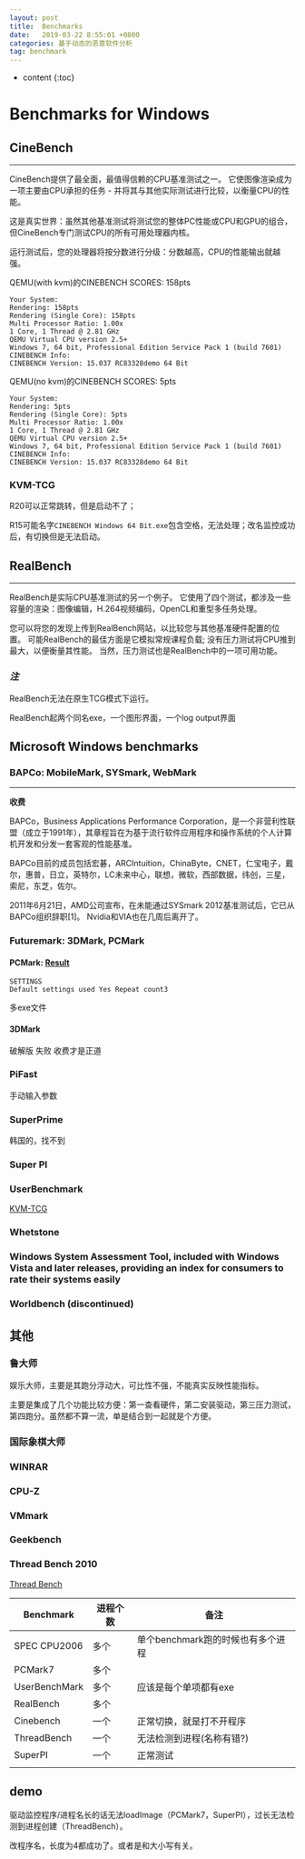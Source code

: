 ```yaml
---
layout: post
title:  Benchmarks
date:   2019-03-22 8:55:01 +0800
categories: 基于动态的恶意软件分析
tag: benchmark
---
```

* content
{:toc}


# Benchmarks for Windows

## CineBench
---
CineBench提供了最全面，最值得信赖的CPU基准测试之一。 它使图像渲染成为一项主要由CPU承担的任务 - 并将其与其他实际测试进行比较，以衡量CPU的性能。

这是真实世界：虽然其他基准测试将测试您的整体PC性能或CPU和GPU的组合，但CineBench专门测试CPU的所有可用处理器内核。

运行测试后，您的处理器将按分数进行分级：分数越高，CPU的性能输出就越强。

QEMU(with kvm)的CINEBENCH SCORES: 158pts

```shell
Your System: 
Rendering: 158pts
Rendering (Single Core): 158pts
Multi Processor Ratio: 1.00x
1 Core, 1 Thread @ 2.81 GHz
QEMU Virtual CPU version 2.5+
Windows 7, 64 bit, Professional Edition Service Pack 1 (build 7601)
CINEBENCH Info:
CINEBENCH Version: 15.037 RC83328demo 64 Bit
```

QEMU(no kvm)的CINEBENCH SCORES: 5pts

```shell
Your System: 
Rendering: 5pts
Rendering (Single Core): 5pts
Multi Processor Ratio: 1.00x
1 Core, 1 Thread @ 2.81 GHz
QEMU Virtual CPU version 2.5+
Windows 7, 64 bit, Professional Edition Service Pack 1 (build 7601)
CINEBENCH Info:
CINEBENCH Version: 15.037 RC83328demo 64 Bit
```

### KVM-TCG

R20可以正常跳转，但是启动不了；

R15可能名字`CINEBENCH Windows 64 Bit.exe`包含空格，无法处理；改名监控成功后，有切换但是无法启动。

## RealBench

---

RealBench是实际CPU基准测试的另一个例子。 它使用了四个测试，都涉及一些容量的渲染：图像编辑，H.264视频编码，OpenCL和重型多任务处理。

您可以将您的发现上传到RealBench网站，以比较您与其他基准硬件配置的位置。 可能RealBench的最佳方面是它模拟常规课程负载; 没有压力测试将CPU推到最大，以便衡量其性能。 当然，压力测试也是RealBench中的一项可用功能。

### *注*

RealBench无法在原生TCG模式下运行。

RealBench起两个同名exe，一个图形界面，一个log output界面

## Microsoft Windows benchmarks
### BAPCo: MobileMark, SYSmark, WebMark
---
**收费**

BAPCo，Business Applications Performance Corporation，是一个非营利性联盟（成立于1991年），其章程旨在为基于流行软件应用程序和操作系统的个人计算机开发和分发一套客观的性能基准。

BAPCo目前的成员包括宏碁，ARCIntuition，ChinaByte，CNET，仁宝电子，戴尔，惠普，日立，英特尔，LC未来中心，联想，微软，西部数据，纬创，三星，索尼，东芝，佐尔。

2011年6月21日，AMD公司宣布，在未能通过SYSmark 2012基准测试后，它已从BAPCo组织辞职[1]。 Nvidia和VIA也在几周后离开了。

### Futuremark: 3DMark, PCMark
#### PCMark: [Result](https://www.3dmark.com/pcm7/1173102#)


```shell
SETTINGS
Default settings used Yes Repeat count3
```

多exe文件

#### 3DMark

破解版 失败 收费才是正道

### PiFast
手动输入参数
### SuperPrime

韩国的，找不到

### Super PI
### UserBenchmark

[KVM-TCG](https://www.userbenchmark.com/UserRun/16326749)



### Whetstone
### Windows System Assessment Tool, included with Windows Vista and later releases, providing an index for consumers to rate their systems easily
### Worldbench (discontinued)

## 其他

### 鲁大师

娱乐大师，主要是其跑分浮动大，可比性不强，不能真实反映性能指标。

主要是集成了几个功能比较方便：第一查看硬件，第二安装驱动，第三压力测试，第四跑分。虽然都不算一流，单是结合到一起就是个方便。

### 国际象棋大师

### WINRAR

### CPU-Z

### VMmark

### Geekbench

### Thread Bench 2010

[Thread Bench](https://astro.temple.edu/~drhoads/subsites/cpu/index.html)

| Benchmark     | 进程个数 | 备注                              |
| ------------- | -------- | --------------------------------- |
| SPEC CPU2006  | 多个     | 单个benchmark跑的时候也有多个进程 |
| PCMark7       | 多个     |                                   |
| UserBenchMark | 多个     | 应该是每个单项都有exe             |
| RealBench     | 多个     |                                   |
| Cinebench     | 一个     | 正常切换，就是打不开程序          |
| ThreadBench   | 一个     | 无法检测到进程(名称有错?)         |
| SuperPI       | 一个     | 正常测试                          |
|               |          |                                   |

## demo

驱动监控程序/进程名长的话无法loadImage（PCMark7，SuperPI），过长无法检测到进程创建（ThreadBench）。

改程序名，长度为4都成功了。或者是和大小写有关。

